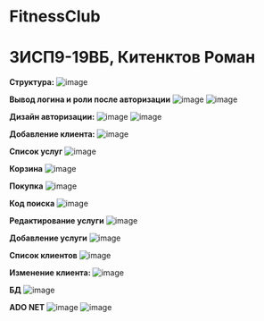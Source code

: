 ﻿# FitnessClub

<h1>3ИСП9-19ВБ, Китенктов Роман</h1>

<b>Структура:</b>
![image](https://user-images.githubusercontent.com/116631267/221530731-1a6907ea-fcc4-4dcc-94de-50499d33987b.png)

<b>Вывод логина и роли после авторизации</b>
![image](https://user-images.githubusercontent.com/116631267/227908858-85a111a5-c500-4d15-a97b-739d6781a4b7.png)
![image](https://user-images.githubusercontent.com/116631267/227909072-278aface-eaf8-4ae4-9409-4c6b41de267a.png)

<b>Дизайн авторизации:</b>
![image](https://user-images.githubusercontent.com/116631267/218426872-49d81e90-f1ad-4034-8f33-3076d0cfb1b9.png)
![image](https://user-images.githubusercontent.com/116631267/221531134-a167af19-a54c-4871-a263-eddc8605dd74.png)

<b>Добавление клиента:</b>
![image](https://user-images.githubusercontent.com/116631267/224953017-5dd2d9e7-e6a1-4890-a339-e3defc7ca840.png)

<b>Список услуг</b>
![image](https://user-images.githubusercontent.com/116631267/225892583-043c552a-76d6-41d0-ab53-c76deef97b23.png)

<b>Корзина</b>
![image](https://user-images.githubusercontent.com/116631267/225892770-4c0e86a0-f846-42e4-96c1-fd2521654d9f.png)

<b>Покупка</b>
![image](https://user-images.githubusercontent.com/116631267/226309696-3e20fb93-9689-4eb1-9994-e2268b36771b.png)

<b>Код поиска</b>
![image](https://user-images.githubusercontent.com/116631267/222652756-7d54dd3a-1b43-49f7-9522-8d9b30b7384f.png)

<b>Редактирование услуги</b>
![image](https://user-images.githubusercontent.com/116631267/221531773-53beb6e1-4984-4c24-a4da-7a443cd53777.png)

<b>Добавление услуги</b>
![image](https://user-images.githubusercontent.com/116631267/222432842-34b0f581-c942-4053-9d70-23269cf683cd.png)

<b>Список клиентов</b>
![image](https://user-images.githubusercontent.com/116631267/224952318-2cf1a998-4c2f-4949-9f8a-7fd970cdb162.png)

<b>Изменение клиента: </b>
![image](https://user-images.githubusercontent.com/116631267/224952532-d2b6e017-8f9c-4d7f-aa1c-fa23562287e2.png)

<b>БД</b>
![image](https://user-images.githubusercontent.com/116631267/227908400-22ae14c2-d35b-4417-b446-46dee87db9f5.png)

<b>ADO NET</b>
![image](https://user-images.githubusercontent.com/116631267/218427642-6ef69f3f-c3ce-4441-902b-a22fb51b5418.png)
![image](https://user-images.githubusercontent.com/116631267/218427957-468ed379-ee75-4880-a794-1961322987a5.png)

